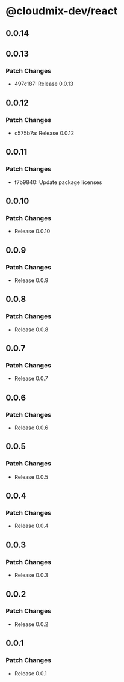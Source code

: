 # @cloudmix-dev/react

## 0.0.14

## 0.0.13

### Patch Changes

- 497c187: Release 0.0.13

## 0.0.12

### Patch Changes

- c575b7a: Release 0.0.12

## 0.0.11

### Patch Changes

- f7b9840: Update package licenses

## 0.0.10

### Patch Changes

- Release 0.0.10

## 0.0.9

### Patch Changes

- Release 0.0.9

## 0.0.8

### Patch Changes

- Release 0.0.8

## 0.0.7

### Patch Changes

- Release 0.0.7

## 0.0.6

### Patch Changes

- Release 0.0.6

## 0.0.5

### Patch Changes

- Release 0.0.5

## 0.0.4

### Patch Changes

- Release 0.0.4

## 0.0.3

### Patch Changes

- Release 0.0.3

## 0.0.2

### Patch Changes

- Release 0.0.2

## 0.0.1

### Patch Changes

- Release 0.0.1
